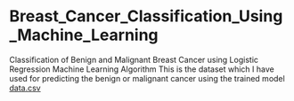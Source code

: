 # Breast_Cancer_Classification_Using_Machine_Learning
Classification of Benign and Malignant Breast Cancer using Logistic Regression Machine Learning Algorithm
This is the dataset which I have used for predicting the benign or malignant cancer using the trained model [data.csv](https://github.com/Humaira199711/Breast_Cancer_Classification_Using_Machine_Learning/files/13401203/data.csv)

